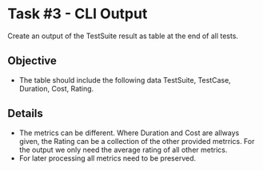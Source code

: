 # Task #3 - CLI Output

Create an output of the TestSuite result as table at the end of all tests.

## Objective
  - The table should include the following data TestSuite, TestCase, Duration, Cost, Rating.

## Details
  - The metrics can be different. Where Duration and Cost are allways given, the Rating can be a collection of the other provided metrrics. For the output we only need the average rating of all other metrics.
  - For later processing all metrics need to be preserved.